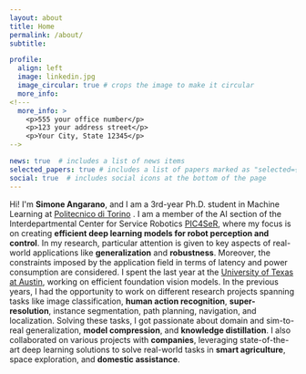 ```yaml
---
layout: about
title: Home
permalink: /about/
subtitle:

profile:
  align: left
  image: linkedin.jpg
  image_circular: true # crops the image to make it circular
  more_info:
<!---
  more_info: >
    <p>555 your office number</p>
    <p>123 your address street</p>
    <p>Your City, State 12345</p>
-->

news: true  # includes a list of news items
selected_papers: true # includes a list of papers marked as "selected={true}"
social: true  # includes social icons at the bottom of the page
---
```


Hi! I'm **Simone Angarano**, and I am a 3rd-year Ph.D. student in Machine Learning at [Politecnico di Torino](https://www.polito.it) . I am a member of the AI section of the Interdepartmental Center for Service Robotics [PIC4SeR](https://pic4ser.polito.it/), where my focus is on creating **efficient deep learning models for robot perception and control**. In my research, particular attention is given to key aspects of real-world applications like **generalization** and **robustness**. Moreover, the constraints imposed by the application field in terms of latency and power consumption are considered. I spent the last year at the [University of Texas at Austin](https://vita-group.github.io), working on efficient foundation vision models. In the previous years, I had the opportunity to work on different research projects spanning tasks like image classification, **human action recognition**, **super-resolution**, instance segmentation, path planning, navigation, and localization. Solving these tasks, I got passionate about domain and sim-to-real generalization, **model compression**, and **knowledge distillation**. I also collaborated on various projects with **companies**, leveraging state-of-the-art deep learning solutions to solve real-world tasks in **smart agriculture**, space exploration, and **domestic assistance**.

<!---
Put your address / P.O. box / other info right below your picture. You can also disable any these elements by editing `profile` property of the YAML header of your `_pages/about.md`. Edit `_bibliography/papers.bib` and Jekyll will render your [publications page](/al-folio/publications/) automatically.

Link to your social media connections, too. This theme is set up to use [Font Awesome icons](https://fontawesome.com/) and [Academicons](https://jpswalsh.github.io/academicons/), like the ones below. Add your Facebook, Twitter, LinkedIn, Google Scholar, or just disable all of them.

Write your biography here. Tell the world about yourself. Link to your favorite [subreddit](http://reddit.com). You can put a picture in, too. The code is already in, just name your picture `prof_pic.jpg` and put it in the `img/` folder.

Put your address / P.O. box / other info right below your picture. You can also disable any of these elements by editing `profile` property of the YAML header of your `_pages/about.md`. Edit `_bibliography/papers.bib` and Jekyll will render your [publications page](/al-folio/publications/) automatically.

Link to your social media connections, too. This theme is set up to use [Font Awesome icons](https://fontawesome.com/) and [Academicons](https://jpswalsh.github.io/academicons/), like the ones below. Add your Facebook, Twitter, LinkedIn, Google Scholar, or just disable all of them.

-->
